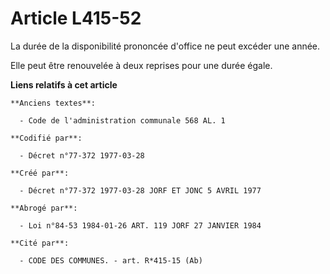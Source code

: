 # Article L415-52

La durée de la disponibilité prononcée d'office ne peut excéder une année.

Elle peut être renouvelée à deux reprises pour une durée égale.

**Liens relatifs à cet article**

	**Anciens textes**:

	  - Code de l'administration communale 568 AL. 1

	**Codifié par**:

	  - Décret n°77-372 1977-03-28

	**Créé par**:

	  - Décret n°77-372 1977-03-28 JORF ET JONC 5 AVRIL 1977

	**Abrogé par**:

	  - Loi n°84-53 1984-01-26 ART. 119 JORF 27 JANVIER 1984

	**Cité par**:

	  - CODE DES COMMUNES. - art. R*415-15 (Ab)
